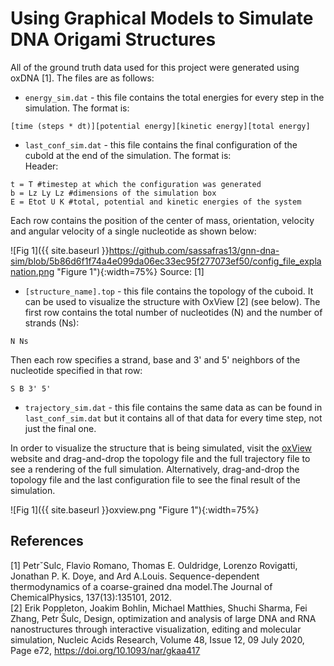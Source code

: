 # Using Graphical Models to Simulate DNA Origami Structures 

All of the ground truth data used for this project were generated using oxDNA [1]. The files are as follows: 

* `energy_sim.dat` - this file contains the total energies for every step in the simulation. The format is:  
``` 
[time (steps * dt)][potential energy][kinetic energy][total energy]   
```

* `last_conf_sim.dat` - this file contains the final configuration of the cubold at the end of the simulation. The format is:    
Header:   
```
t = T #timestep at which the configuration was generated
b = Lz Ly Lz #dimensions of the simulation box   
E = Etot U K #total, potential and kinetic energies of the system  
```

Each row contains the position of the center of mass, orientation, velocity and angular velocity of a single nucleotide as shown below: 

![Fig 1]({{ site.baseurl }}https://github.com/sassafras13/gnn-dna-sim/blob/5b86d6f1f74a4e099da06ec33ec95f277073ef50/config_file_explanation.png "Figure 1"){:width=75%}
Source: [1]    

* `[structure_name].top` - this file contains the topology of the cuboid. It can be used to visualize the structure with OxView [2] (see below). The first row contains the total number of nucleotides (N) and the number of strands (Ns): 
```
N Ns
```

Then each row specifies a strand, base and 3' and 5' neighbors of the nucleotide specified in that row:   
```
S B 3' 5'   
```

* `trajectory_sim.dat` - this file contains the same data as can be found in `last_conf_sim.dat` but it contains all of that data for every time step, not just the final one.   

In order to visualize the structure that is being simulated, visit the [oxView](https://sulcgroup.github.io/oxdna-viewer/) website and drag-and-drop the topology file and the full trajectory file to see a rendering of the full simulation. Alternatively, drag-and-drop the topology file and the last configuration file to see the final result of the simulation. 

![Fig 1]({{ site.baseurl }}oxview.png "Figure 1"){:width=75%}

## References
[1] PetrˇSulc, Flavio Romano, Thomas E. Ouldridge, Lorenzo Rovigatti, Jonathan P. K. Doye, and Ard A.Louis.  Sequence-dependent thermodynamics of a coarse-grained dna model.The Journal of ChemicalPhysics, 137(13):135101, 2012.     
[2] Erik Poppleton, Joakim Bohlin, Michael Matthies, Shuchi Sharma, Fei Zhang, Petr Šulc, Design, optimization and analysis of large DNA and RNA nanostructures through interactive visualization, editing and molecular simulation, Nucleic Acids Research, Volume 48, Issue 12, 09 July 2020, Page e72, https://doi.org/10.1093/nar/gkaa417 
